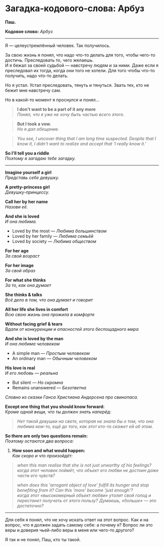 # Загадка-кодового-слова: Арбуз

**Паш.**

**Кодовое слово:** _Арбуз_

---

Я — целеустремлённый человек. Так получилось.

За свою жизнь я понял, что надо что-то делать для того, чтобы чего-то достичь. Преследовать то, чего желаешь.  
И я бежал за своей судьбой — навстречу людям и за ними. Даже если я преследовал их тогда, когда они того не хотели. Для того чтобы что-то получить, надо что-то делать.

Но я устал. Устал преследовать, тянуть и тянуться. Звать тех, кто не бежит мне навстречу сам.

Но в какой-то момент я проснулся и понял...

> **I don't want to be a part of it any more**  
> _Понял, что я уже не хочу быть частью всего этого._

> **But I took a vow.**  
> _Но я дал обещание._

> *You see, I uncover thing that I am long time suspected. Despite that I know it, I didn't want to realize and accept that 'I really know it.'*

**So I'll tell you a riddle**  
_Поэтому я загадаю тебе загадку._

---

**Imagine yourself a girl**  
_Представь себе девушку._

**A pretty-princess girl**  
_Девушку-принцессу._

**Call her by her name**  
_Назови её._

**And she is loved**  
_И она любима._

- Loved by the most — _Любима большинством_
- Loved by her family — _Любима семьёй_
- Loved by society — _Любима обществом_

**For her age**  
_За свой возраст_

**For her image**  
_За свой образ_

**For what she thinks**  
_За то, как она думает_

**She thinks & talks**  
_Всё дело в том, что она думает и говорит_

**All her life she lives in comfort**  
_Всю свою жизнь она прожила в комфорте_

**Without facing grief & tears**  
_Вдали от конкуренции и опасностей этого беспощадного мира_

**And she is loved by the man**  
_И она любима человеком_

- A simple man — _Простым человеком_
- An ordinary man — _Обычным человеком_

**His love is real**  
_И его любовь — реальна_

- But silent — _Но скромна_
- Remains unanswered — _Безответна_

_Словно из сказки Ганса Христиана Андерсена про свинопаса._

**Except one thing that you should know forward:**  
_Кроме одной вещи, что ты должен знать наперёд:_

> _Нет такой девушки на свете, которая не знала бы о том, что она любима кем-то, ещё до того, как этот кто-то скажет ей об этом._

**So there are only two questions remain:**  
_Поэтому остаются два вопроса:_

1. **How soon and what would happen:**  
   _Как скоро и что произойдёт:_

> *when this man realise that she is not just unworthy of his feelings?*  
> _когда этот человек поймёт, что объект его любви не достоин даже части его чувств?_
>
> *when does this 'arrogant object of love' fulfill its hunger and stop benefiting from it? Can this 'more' become 'just enough'?*  
> _когда этот «высокомерный объект любви» утолит свой голод и перестанет получать от этого пользу? Думаешь, «больше» — это достаточно?_

---

Для себя я понял, что не хочу искать ответ на этот вопрос. Как и на вопрос, что я должен задать самому себе: а почему я? Вопрос ли это веры и доверия чьей-либо веры в меня или чего-то другого?

Я так и не понял, Паш, кто ты такой.

